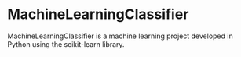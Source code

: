 # MachineLearningClassifier
MachineLearningClassifier is a machine learning project developed in Python using the scikit-learn library. 
